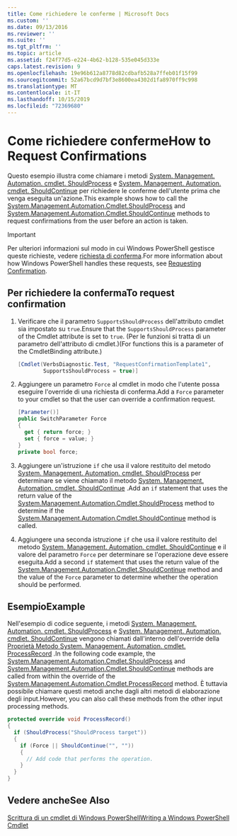 ```yaml
---
title: Come richiedere le conferme | Microsoft Docs
ms.custom: ''
ms.date: 09/13/2016
ms.reviewer: ''
ms.suite: ''
ms.tgt_pltfrm: ''
ms.topic: article
ms.assetid: f24f77d5-e224-4b62-b128-535e045d333e
caps.latest.revision: 9
ms.openlocfilehash: 19e96b612a8778d82cdbafb528a7ffeb01f15f99
ms.sourcegitcommit: 52a67bcd9d7bf3e8600ea4302d1fa8970ff9c998
ms.translationtype: MT
ms.contentlocale: it-IT
ms.lasthandoff: 10/15/2019
ms.locfileid: "72369680"
---
```

# <a name="how-to-request-confirmations"></a><span data-ttu-id="81b2b-102">Come richiedere conferme</span><span class="sxs-lookup"><span data-stu-id="81b2b-102">How to Request Confirmations</span></span>

<span data-ttu-id="81b2b-103">Questo esempio illustra come chiamare i metodi [System. Management. Automation. cmdlet. ShouldProcess](/dotnet/api/System.Management.Automation.Cmdlet.ShouldProcess) e [System. Management. Automation. cmdlet. ShouldContinue](/dotnet/api/System.Management.Automation.Cmdlet.ShouldContinue) per richiedere le conferme dell'utente prima che venga eseguita un'azione.</span><span class="sxs-lookup"><span data-stu-id="81b2b-103">This example shows how to call the [System.Management.Automation.Cmdlet.ShouldProcess](/dotnet/api/System.Management.Automation.Cmdlet.ShouldProcess) and [System.Management.Automation.Cmdlet.ShouldContinue](/dotnet/api/System.Management.Automation.Cmdlet.ShouldContinue) methods to request confirmations from the user before an action is taken.</span></span>

> [!IMPORTANT]
> <span data-ttu-id="81b2b-104">Per ulteriori informazioni sul modo in cui Windows PowerShell gestisce queste richieste, vedere [richiesta di conferma](./requesting-confirmation-from-cmdlets.md).</span><span class="sxs-lookup"><span data-stu-id="81b2b-104">For more information about how Windows PowerShell handles these requests, see [Requesting Confirmation](./requesting-confirmation-from-cmdlets.md).</span></span>

## <a name="to-request-confirmation"></a><span data-ttu-id="81b2b-105">Per richiedere la conferma</span><span class="sxs-lookup"><span data-stu-id="81b2b-105">To request confirmation</span></span>

1. <span data-ttu-id="81b2b-106">Verificare che il parametro `SupportsShouldProcess` dell'attributo cmdlet sia impostato su `true`.</span><span class="sxs-lookup"><span data-stu-id="81b2b-106">Ensure that the `SupportsShouldProcess` parameter of the Cmdlet attribute is set to `true`.</span></span> <span data-ttu-id="81b2b-107">(Per le funzioni si tratta di un parametro dell'attributo di cmdlet.)</span><span class="sxs-lookup"><span data-stu-id="81b2b-107">(For functions this is a parameter of the CmdletBinding attribute.)</span></span>

    ```csharp
    [Cmdlet(VerbsDiagnostic.Test, "RequestConfirmationTemplate1",
            SupportsShouldProcess = true)]
    ```

2. <span data-ttu-id="81b2b-108">Aggiungere un parametro `Force` al cmdlet in modo che l'utente possa eseguire l'override di una richiesta di conferma.</span><span class="sxs-lookup"><span data-stu-id="81b2b-108">Add a `Force` parameter to your cmdlet so that the user can override a confirmation request.</span></span>

    ```csharp
    [Parameter()]
    public SwitchParameter Force
    {
      get { return force; }
      set { force = value; }
    }
    private bool force;
    ```

3. <span data-ttu-id="81b2b-109">Aggiungere un'istruzione `if` che usa il valore restituito del metodo [System. Management. Automation. cmdlet. ShouldProcess](/dotnet/api/System.Management.Automation.Cmdlet.ShouldProcess) per determinare se viene chiamato il metodo [System. Management. Automation. cmdlet. ShouldContinue](/dotnet/api/System.Management.Automation.Cmdlet.ShouldContinue) .</span><span class="sxs-lookup"><span data-stu-id="81b2b-109">Add an `if` statement that uses the return value of the [System.Management.Automation.Cmdlet.ShouldProcess](/dotnet/api/System.Management.Automation.Cmdlet.ShouldProcess) method to determine if the [System.Management.Automation.Cmdlet.ShouldContinue](/dotnet/api/System.Management.Automation.Cmdlet.ShouldContinue) method is called.</span></span>

4. <span data-ttu-id="81b2b-110">Aggiungere una seconda istruzione `if` che usa il valore restituito del metodo [System. Management. Automation. cmdlet. ShouldContinue](/dotnet/api/System.Management.Automation.Cmdlet.ShouldContinue) e il valore del parametro `Force` per determinare se l'operazione deve essere eseguita.</span><span class="sxs-lookup"><span data-stu-id="81b2b-110">Add a second `if` statement that uses the return value of the [System.Management.Automation.Cmdlet.ShouldContinue](/dotnet/api/System.Management.Automation.Cmdlet.ShouldContinue) method and the value of the `Force` parameter to determine whether the operation should be performed.</span></span>

## <a name="example"></a><span data-ttu-id="81b2b-111">Esempio</span><span class="sxs-lookup"><span data-stu-id="81b2b-111">Example</span></span>

<span data-ttu-id="81b2b-112">Nell'esempio di codice seguente, i metodi [System. Management. Automation. cmdlet. ShouldProcess](/dotnet/api/System.Management.Automation.Cmdlet.ShouldProcess) e [System. Management. Automation. cmdlet. ShouldContinue](/dotnet/api/System.Management.Automation.Cmdlet.ShouldContinue) vengono chiamati dall'interno dell'override della [Proprietà Metodo System. Management. Automation. cmdlet. ProcessRecord](/dotnet/api/System.Management.Automation.Cmdlet.ProcessRecord) .</span><span class="sxs-lookup"><span data-stu-id="81b2b-112">In the following code example, the [System.Management.Automation.Cmdlet.ShouldProcess](/dotnet/api/System.Management.Automation.Cmdlet.ShouldProcess) and [System.Management.Automation.Cmdlet.ShouldContinue](/dotnet/api/System.Management.Automation.Cmdlet.ShouldContinue) methods are called from within the override of the [System.Management.Automation.Cmdlet.ProcessRecord](/dotnet/api/System.Management.Automation.Cmdlet.ProcessRecord) method.</span></span> <span data-ttu-id="81b2b-113">È tuttavia possibile chiamare questi metodi anche dagli altri metodi di elaborazione degli input.</span><span class="sxs-lookup"><span data-stu-id="81b2b-113">However, you can also call these methods from the other input processing methods.</span></span>

```csharp
protected override void ProcessRecord()
{
  if (ShouldProcess("ShouldProcess target"))
  {
    if (Force || ShouldContinue("", ""))
    {
      // Add code that performs the operation.
    }
  }
}
```

## <a name="see-also"></a><span data-ttu-id="81b2b-114">Vedere anche</span><span class="sxs-lookup"><span data-stu-id="81b2b-114">See Also</span></span>

[<span data-ttu-id="81b2b-115">Scrittura di un cmdlet di Windows PowerShell</span><span class="sxs-lookup"><span data-stu-id="81b2b-115">Writing a Windows PowerShell Cmdlet</span></span>](./writing-a-windows-powershell-cmdlet.md)
